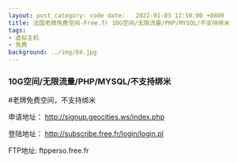```yaml
---
layout: post category: code date:   2022-01-03 12:50:00 +0800
title: 法国老牌免费空间-Free.fr 10G空间/无限流量/PHP/MYSQL/不支持绑米
tags:
- 虚拟主机
- 免费
background: ../img/04.jpg
---
```


### 10G空间/无限流量/PHP/MYSQL/不支持绑米

#老牌免费空间，不支持绑米

申请地址：
http://signup.geocities.ws/index.php

登陆地址：
http://subscribe.free.fr/login/login.pl

FTP地址: 
ftpperso.free.fr